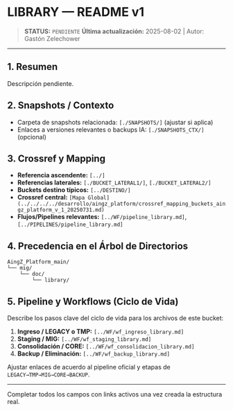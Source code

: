 # LIBRARY — README v1

> **STATUS:** `PENDIENTE`
> **Última actualización:** 2025-08-02 | Autor: Gastón Zelechower

---

## 1. Resumen
Descripción pendiente.

## 2. Snapshots / Contexto
- Carpeta de snapshots relacionada: `[./SNAPSHOTS/]` (ajustar si aplica)
- Enlaces a versiones relevantes o backups IA: `[./SNAPSHOTS_CTX/]` (opcional)

## 3. Crossref y Mapping
- **Referencia ascendente:** `[../]`
- **Referencias laterales:** `[./BUCKET_LATERAL1/]`, `[./BUCKET_LATERAL2/]`
- **Buckets destino típicos:** `[../DESTINO/]`
- **Crossref central:** `[Mapa Global](../../../../desarrollo/aingz_platform/crossref_mapping_buckets_aingz_platform_v_1_20250731.md)`
- **Flujos/Pipelines relevantes:** `[../WF/pipeline_library.md]`, `[../PIPELINES/pipeline_library.md]`

## 4. Precedencia en el Árbol de Directorios
```text
AingZ_Platform_main/
└── mig/
    └── doc/
        └── library/
```

## 5. Pipeline y Workflows (Ciclo de Vida)
Describe los pasos clave del ciclo de vida para los archivos de este bucket:
1. **Ingreso / LEGACY o TMP:** `[../WF/wf_ingreso_library.md]`
2. **Staging / MIG:** `[../WF/wf_staging_library.md]`
3. **Consolidación / CORE:** `[../WF/wf_consolidacion_library.md]`
4. **Backup / Eliminación:** `[../WF/wf_backup_library.md]`

Ajustar enlaces de acuerdo al pipeline oficial y etapas de `LEGACY→TMP→MIG→CORE→BACKUP`.

---

Completar todos los campos con links activos una vez creada la estructura real.

